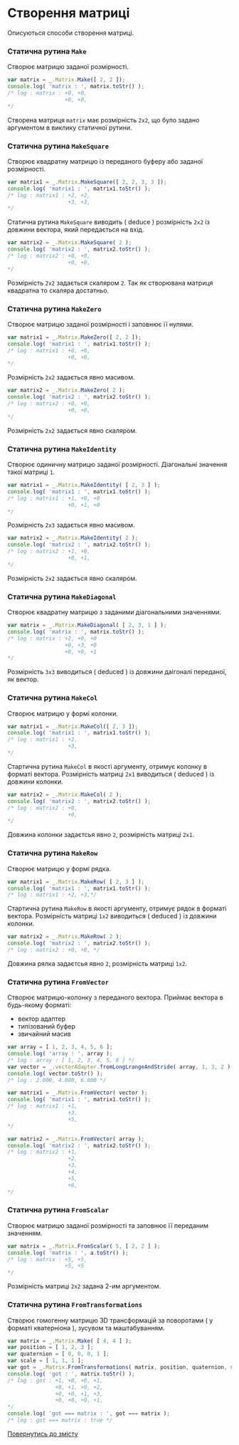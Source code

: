 # Створення матриці

Описуються способи створення матриці.

### Статична рутина `Make`

Створює матрицю заданої розмірності.

```js
var matrix = _.Matrix.Make([ 2, 2 ]);
console.log( 'matrix : ', matrix.toStr() );
/* log : matrix : +0, +0,
                  +0, +0,
*/
```

Створена матриця `matrix` має розмірність `2х2`, що було задано аргументом в виклику статичної рутини.

### Статична рутина `MakeSquare`

Створює квадратну матрицю із переданого буферу або заданої розмірності.

```js
var matrix1 = _.Matrix.MakeSquare([ 2, 2, 3, 3 ]);
console.log( 'matrix1 : ', matrix1.toStr() );
/* log : matrix1 : +2, +2,
                   +3, +3,
*/
```

Статична рутина `MakeSquare` виводить ( deduce ) розмірність `2x2` із довжини вектора, який передається на вхід.

```js
var matrix2 = _.Matrix.MakeSquare( 2 );
console.log( 'matrix2 : ', matrix2.toStr() );
/* log : matrix2 : +0, +0,
                   +0, +0,
*/
```

Розмірність `2x2` задається скаляром `2`. Так як створювана матриця квадратна то скаляра достатньо.

### Статична рутина `MakeZero`

Створює матрицю заданої розмірності і заповнює її нулями.

```js
var matrix1 = _.Matrix.MakeZero([ 2, 2 ]);
console.log( 'matrix1 : ', matrix1.toStr() );
/* log : matrix1 : +0, +0,
                   +0, +0,
*/
```

Розмірність `2x2` задається явно масивом.

```js
var matrix2 = _.Matrix.MakeZero( 2 );
console.log( 'matrix2 : ', matrix2.toStr() );
/* log : matrix2 : +0, +0,
                   +0, +0,
*/
```

Розмірність `2x2` задається явно скаляром.

### Статична рутина `MakeIdentity`

Створює одиничну матрицю заданої розмірності. Діагональні значення такої матриці `1`.

```js
var matrix1 = _.Matrix.MakeIdentity( [ 2, 3 ] );
console.log( 'matrix1 : ', matrix1.toStr() );
/* log : matrix1 : +1, +0, +0
                   +0, +1, +0
*/
```

Розмірність `2x3` задається явно масивом.

```js
var matrix2 = _.Matrix.MakeIdentity( 2 );
console.log( 'matrix2 : ', matrix2.toStr() );
/* log : matrix2 : +1, +0,
                   +0, +1,
*/
```

Розмірність `2x2` задається явно скаляром.

### Статична рутина `MakeDiagonal`

Створює квадратну матрицю з заданими діагональними значеннями.

```js
var matrix = _.Matrix.MakeDiagonal( [ 2, 3, 1 ] );
console.log( 'matrix : ', matrix.toStr() );
/* log : matrix : +2, +0, +0
                  +0, +3, +0
                  +0, +0, +1
*/
```

Розмірність `3х3` виводиться ( deduced ) із довжини даігоналі переданої, як вектор.

### Статична рутина `MakeCol`

Створює матрицю у формі колонки.

```js
var matrix1 = _.Matrix.MakeCol([ 2, 3 ]);
console.log( 'matrix1 : ', matrix1.toStr() );
/* log : matrix1 : +2,
                   +3,
*/
```

Стартична рутина `MakeCol` в якості аргументу, отримує колонку в форматі вектора. Розмірність матриці `2x1` виводиться ( deduced ) із довжини колонки.

```js
var matrix2 = _.Matrix.MakeCol( 2 );
console.log( 'matrix2 : ', matrix2.toStr() );
/* log : matrix2 : +0,
                   +0,
*/
```

Довжина колонки задаєтсья явно `2`, розмірність матриці `2x1`.

### Статична рутина `MakeRow`

Створює матрицю у формі рядка.

```js
var matrix1 = _.Matrix.MakeRow( [ 2, 3 ] );
console.log( 'matrix1 : ', matrix1.toStr() );
/* log : matrix1 : +2, +3,*/
```

Стартична рутина `MakeRow` в якості аргументу, отримує рядок в форматі вектора. Розмірність матриці `1x2` виводиться ( deduced ) із довжини колонки.

```js
var matrix2 = _.Matrix.MakeRow( 2 );
console.log( 'matrix2 : ', matrix2.toStr() );
/* log : matrix2 : +0, +0, */
```

Довжина рялка задаєтсья явно `2`, розмірність матриці `1x2`.

### Статична рутина `FromVector`

Створює матрицю-колонку з переданого вектора. Приймає вектора в будь-якому форматі:

- вектор адаптер
- типізований буфер
- звичайний масив

```js
var array = [ 1, 2, 3, 4, 5, 6 ];
console.log( 'array : ', array );
/* log : array : [ 1, 2, 3, 4, 5, 6 ] */
var vector = _.vectorAdapter.fromLongLrangeAndStride( array, 1, 3, 2 );
console.log( vector.toStr() );
/* log : 2.000, 4.000, 6.000 */

var matrix1 = _.Matrix.FromVector( vector );
console.log( 'matrix1 : ', matrix1.toStr() );
/* log : matrix1 : +1,
                   +3,
                   +5,
*/

var matrix2 = _.Matrix.FromVector( array );
console.log( 'matrix2 : ', matrix2.toStr() );
/* log : matrix2 : +1,
                   +2,
                   +3,
                   +4,
                   +5,
                   +6,
*/
```

### Статична рутина `FromScalar`

Створює матрицю заданої розмірності та заповнює її переданим значенням.

```js
var matrix = _.Matrix.FromScalar( 5, [ 2, 2 ] );
console.log( 'matrix : ', a.toStr() );
/* log : matrix : +5, +5,
                  +5, +5
*/
```

Розмірність матриці `2x2` задана 2-им аргументом.

### Статична рутина `FromTransformations`

Створює гомогенну матрицю 3D трансформацій за поворотами ( у форматі кватерніона ), зусувом та маштабуванням.

```js
var matrix = _.Matrix.Make( [ 4, 4 ] );
var position = [ 1, 2, 3 ];
var quaternion = [ 0, 0, 0, 1 ];
var scale = [ 1, 1, 1 ];
var got = _.Matrix.FromTransformations( matrix, position, quaternion, scale );
console.log( 'got : ', matrix.toStr() );
/* log : got : +1, +0, +0, +1,
               +0, +1, +0, +2,
               +0, +0, +1, +3,
               +0, +0, +0, +1,
*/
console.log( 'got === matrix : ', got === matrix );
/* log : got === matrix : true */
```

<!--
### Багатовимірні матриці
-->

[Повернутись до змісту](../README.md#Туторіали)
